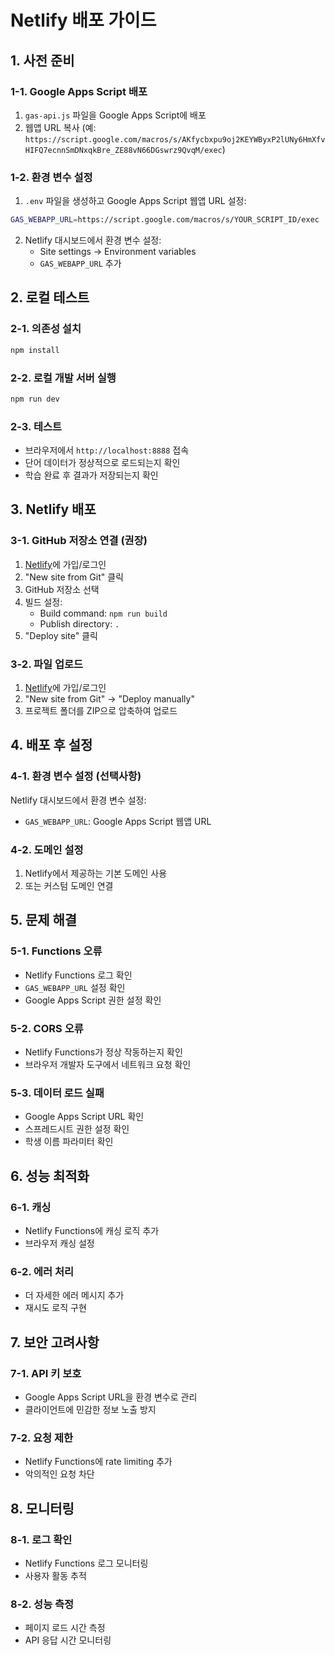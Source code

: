 # Netlify 배포 가이드

## 1. 사전 준비

### 1-1. Google Apps Script 배포
1. `gas-api.js` 파일을 Google Apps Script에 배포
2. 웹앱 URL 복사 (예: `https://script.google.com/macros/s/AKfycbxpu9oj2KEYWByxP2lUNy6HmXfvHIFQ7ecnnSmDNxqkBre_ZE88vN66DGswrz9QvqM/exec`)

### 1-2. 환경 변수 설정
1. `.env` 파일을 생성하고 Google Apps Script 웹앱 URL 설정:

```bash
GAS_WEBAPP_URL=https://script.google.com/macros/s/YOUR_SCRIPT_ID/exec
```

2. Netlify 대시보드에서 환경 변수 설정:
   - Site settings → Environment variables
   - `GAS_WEBAPP_URL` 추가

## 2. 로컬 테스트

### 2-1. 의존성 설치
```bash
npm install
```

### 2-2. 로컬 개발 서버 실행
```bash
npm run dev
```

### 2-3. 테스트
- 브라우저에서 `http://localhost:8888` 접속
- 단어 데이터가 정상적으로 로드되는지 확인
- 학습 완료 후 결과가 저장되는지 확인

## 3. Netlify 배포

### 3-1. GitHub 저장소 연결 (권장)
1. [Netlify](https://netlify.com)에 가입/로그인
2. "New site from Git" 클릭
3. GitHub 저장소 선택
4. 빌드 설정:
   - Build command: `npm run build`
   - Publish directory: `.`
5. "Deploy site" 클릭

### 3-2. 파일 업로드
1. [Netlify](https://netlify.com)에 가입/로그인
2. "New site from Git" → "Deploy manually"
3. 프로젝트 폴더를 ZIP으로 압축하여 업로드

## 4. 배포 후 설정

### 4-1. 환경 변수 설정 (선택사항)
Netlify 대시보드에서 환경 변수 설정:
- `GAS_WEBAPP_URL`: Google Apps Script 웹앱 URL

### 4-2. 도메인 설정
1. Netlify에서 제공하는 기본 도메인 사용
2. 또는 커스텀 도메인 연결

## 5. 문제 해결

### 5-1. Functions 오류
- Netlify Functions 로그 확인
- `GAS_WEBAPP_URL` 설정 확인
- Google Apps Script 권한 설정 확인

### 5-2. CORS 오류
- Netlify Functions가 정상 작동하는지 확인
- 브라우저 개발자 도구에서 네트워크 요청 확인

### 5-3. 데이터 로드 실패
- Google Apps Script URL 확인
- 스프레드시트 권한 설정 확인
- 학생 이름 파라미터 확인

## 6. 성능 최적화

### 6-1. 캐싱
- Netlify Functions에 캐싱 로직 추가
- 브라우저 캐싱 설정

### 6-2. 에러 처리
- 더 자세한 에러 메시지 추가
- 재시도 로직 구현

## 7. 보안 고려사항

### 7-1. API 키 보호
- Google Apps Script URL을 환경 변수로 관리
- 클라이언트에 민감한 정보 노출 방지

### 7-2. 요청 제한
- Netlify Functions에 rate limiting 추가
- 악의적인 요청 차단

## 8. 모니터링

### 8-1. 로그 확인
- Netlify Functions 로그 모니터링
- 사용자 활동 추적

### 8-2. 성능 측정
- 페이지 로드 시간 측정
- API 응답 시간 모니터링 